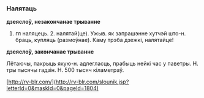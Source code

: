 ### Налятаць
**дзеяслоў, незакончанае трыванне**

1. гл наляцець. 2. налятай(це). Ужыв. як запрашэнне хутчэй што-н. браць, купляць (размоўнае). Каму трэба дзежкі, налятайце!

**дзеяслоў, закончанае трыванне**

Лётаючы, пакрыць якую-н. адлегласць, прабыць нейкі час у паветры. Н. тры тысячы гадзін. Н. 500 тысяч кіламетраў.

<a rel="author">[http://rv-blr.com/](http://rv-blr.com/slounik.jsp?letterId=0&maskId=0&pageId=1804)</a>
